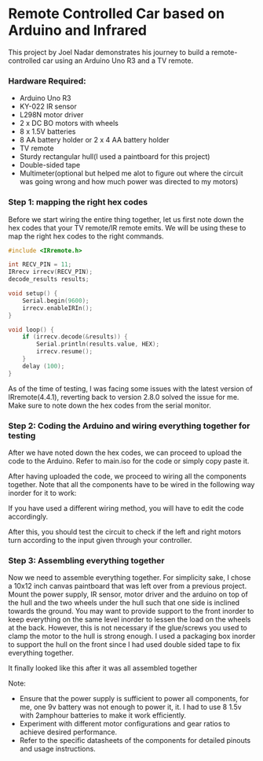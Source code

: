 # Remote Controlled Car based on Arduino and Infrared
This project by Joel Nadar demonstrates his journey to build a remote-controlled car using an Arduino Uno R3 and a TV remote.

### Hardware Required:
- Arduino Uno R3
- KY-022 IR sensor
- L298N motor driver
- 2 x DC BO motors with wheels
- 8 x 1.5V batteries
- 8 AA battery holder or 2 x 4 AA battery holder
- TV remote
- Sturdy rectangular hull(I used a paintboard for this project)
- Double-sided tape
- Multimeter(optional but helped me alot to figure out where the circuit was going wrong and how much power was directed to my motors)

### Step 1: mapping the right hex codes
Before we start wiring the entire thing together, let us first note down the hex codes that your TV remote/IR remote emits. We will be using these to map the right hex codes to the right commands.
```c++
#include <IRremote.h>

int RECV_PIN = 11;
IRrecv irrecv(RECV_PIN); 
decode_results results;

void setup() { 
	Serial.begin(9600); 
	irrecv.enableIRIn();
} 

void loop() { 
	if (irrecv.decode(&results)) {
		Serial.println(results.value, HEX); 
		irrecv.resume();
	}
	delay (100);
}
```
As of the time of testing, I was facing some issues with the latest version of IRremote(4.4.1), reverting back to version 2.8.0 solved the issue for me.
Make sure to note down the hex codes from the serial monitor.

### Step 2: Coding the Arduino and wiring everything together for testing
After we have noted down the hex codes, we can proceed to upload the code to the Arduino. Refer to main.iso for the code or simply copy paste it.

After having uploaded the code, we proceed to wiring all the components together. Note that all the components have to be wired in the following way inorder for it to work:

If you have used a different wiring method, you will have to edit the code accordingly.

After this, you should test the circuit to check if the left and right motors turn according to the input given through your controller.

### Step 3: Assembling everything together
Now we need to assemble everything together.
For simplicity sake, I chose a 10x12 inch canvas paintboard that was left over from a previous project.
Mount the power supply, IR sensor, motor driver and the arduino on top of the hull and the two wheels under the hull such that one side is inclined towards the ground.
You may want to provide support to the front inorder to keep everything on the same level inorder to lessen the load on the wheels at the back. However, this is not necessary if the glue/screws you used to clamp the motor to the hull is strong enough. I used a packaging box inorder to support the hull on the front since I had used double sided tape to fix everything together.

It finally looked like this after it was all assembled together


Note:
- Ensure that the power supply is sufficient to power all components, for me, one 9v battery was not enough to power it, it. I had to use 8 1.5v with 2amphour batteries to make it work efficiently.
- Experiment with different motor configurations and gear ratios to achieve desired performance.
- Refer to the specific datasheets of the components for detailed pinouts and usage instructions.
